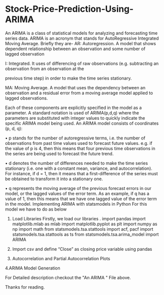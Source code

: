 # Stock-Price-Prediction-Using-ARIMA

An ARIMA is a class of statistical models for analyzing and forecasting time series data. ARIMA is an acronym that stands for AutoRegressive Integrated Moving Average. Briefly they are-
AR: Autoregression. A model that shows dependent relationship between an observation and some number of lagged observation 

I: Integrated. It uses of differencing of raw observations (e.g. subtracting an observation from an observation at the 

previous time step) in order to make the time series stationary.

MA: Moving Average. A model that uses the dependency between an observation and a residual error from a moving average model applied to lagged observations.

Each of these components are explicitly specified in the model as a parameter. A standard notation is used of ARIMA(p,d,q) where the parameters are substituted with integer values to quickly indicate the specific ARIMA model being used.
An ARIMA model consists of coordinates (p, d, q):

•	p stands for the number of autoregressive terms, i.e. the number of observations from past time values used to forecast future values. e.g. if the value of p is 4, then this means that four previous time observations in the series are being used to forecast the future trend.

•	d denotes the number of differences needed to make the time series stationary (i.e. one with a constant mean, variance, and autocorrelation). For instance, if d = 1, then it means that a first-difference of the series must be obtained to transform it into a stationary one.

•	q represents the moving average of the previous forecast errors in our model, or the lagged values of the error term. As an example, if q has a value of 1, then this means that we have one lagged value of the error term in the model.
Implementing ARIMA with statsmodels in Python
For this model we have to do as below

1. Load Libraries
Firstly, we load our libraries . 
import pandas
import matplotlib.mlab as mlab
import matplotlib.pyplot as plt
import numpy as np
import math
from statsmodels.tsa.stattools import acf, pacf
import statsmodels.tsa.stattools as ts
from statsmodels.tsa.arima_model import ARIMA

2. Import csv and define “Close” as closing price variable using pandas

3. Autocorrelation and Partial Autocorrelation Plots

4.ARIMA Model Generation

For Detailed description checkout the "An ARIMA " File above.


Thanks for reading.
